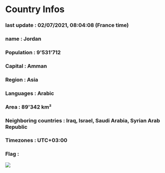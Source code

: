 # Country  Infos
### last update : 02/07/2021, 08:04:08 (France time)

### name : Jordan
### Population : 9'531'712
### Capital : Amman
### Region : Asia
### Languages : Arabic
### Area : 89'342 km²
### Neighboring countries : Iraq, Israel, Saudi Arabia, Syrian Arab Republic
### Timezones : UTC+03:00

### Flag :
![](https://restcountries.eu/data/jor.svg)
